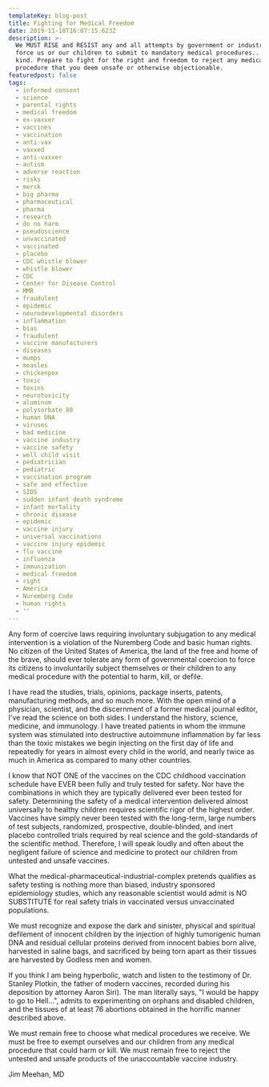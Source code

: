 ```yaml
---
templateKey: blog-post
title: Fighting for Medical Freedom
date: 2019-11-18T16:07:15.623Z
description: >-
  We MUST RISE and RESIST any and all attempts by government or industry to
  force us or our children to submit to mandatory medical procedures...of any
  kind. Prepare to fight for the right and freedom to reject any medical
  procedure that you deem unsafe or otherwise objectionable.
featuredpost: false
tags:
  - informed consent
  - science
  - parental rights
  - medical freedom
  - ex-vaxxer
  - vaccines
  - vaccination
  - anti-vax
  - vaxxed
  - anti-vaxxer
  - autism
  - adverse reaction
  - risks
  - merck
  - big pharma
  - pharmaceutical
  - pharma
  - research
  - do no harm
  - pseudoscience
  - unvaccinated
  - vaccinated
  - placebo
  - CDC whistle blower
  - whistle blower
  - CDC
  - Center for Disease Control
  - MMR
  - fraudulent
  - epidemic
  - neurodevelopmental disorders
  - inflammation
  - bias
  - fraudulent
  - vaccine manufacturers
  - diseases
  - mumps
  - measles
  - chickenpox
  - toxic
  - toxins
  - neurotoxicity
  - aluminum
  - polysorbate 80
  - human DNA
  - viruses
  - bad medicine
  - vaccine industry
  - vaccine safety
  - well child visit
  - pediatrician
  - pediatric
  - vaccination program
  - safe and effective
  - SIDS
  - sudden infant death syndrome
  - infant mortality
  - chronic disease
  - epidemic
  - vaccine injury
  - universal vaccinations
  - vaccine injury epidemic
  - flu vaccine
  - influenza
  - immunization
  - medical freedom
  - right
  - America
  - Nuremberg Code
  - human rights
  - ''
---
```

<!--StartFragment-->

Any form of coercive laws requiring involuntary subjugation to any medical intervention is a violation of the Nuremberg Code and basic human rights. No citizen of the United States of America, the land of the free and home of the brave, should ever tolerate any form of governmental coercion to force its citizens to involuntarily subject themselves or their children to any medical procedure with the potential to harm, kill, or defile.

I have read the studies, trials, opinions, package inserts, patents, manufacturing methods, and so much more. With the open mind of a physician, scientist, and the discernment of a former medical journal editor, I've read the science on both sides. I understand the history, science, medicine, and immunology. I have treated patients in whom the immune system was stimulated into destructive autoimmune inflammation by far less than the toxic mistakes we begin injecting on the first day of life and repeatedly for years in almost every child in the world, and nearly twice as much in America as compared to many other countries.

I know that NOT ONE of the vaccines on the CDC childhood vaccination schedule have EVER been fully and truly tested for safety. Nor have the combinations in which they are typically delivered ever been tested for safety. Determining the safety of a medical intervention delivered almost universally to healthy children requires scientific rigor of the highest order. Vaccines have simply never been tested with the long-term, large numbers of test subjects, randomized, prospective, double-blinded, and inert placebo controlled trials required by real science and the gold-standards of the scientific method. Therefore, I will speak loudly and often about the negligent failure of science and medicine to protect our children from untested and unsafe vaccines.

What the medical-pharmaceutical-industrial-complex pretends qualifies as safety testing is nothing more than biased, industry sponsored epidemiology studies, which any reasonable scientist would admit is NO SUBSTITUTE for real safety trials in vaccinated versus unvaccinated populations.

We must recognize and expose the dark and sinister, physical and spiritual defilement of innocent children by the injection of highly tumorigenic human DNA and residual cellular proteins derived from innocent babies born alive, harvested in saline bags, and sacrificed by being torn apart as their tissues are harvested by Godless men and women.

If you think I am being hyperbolic, watch and listen to the testimony of Dr. Stanley Plotkin, the father of modern vaccines, recorded during his deposition by attorney Aaron Siri). The man literally says, "I would be happy to go to Hell...", admits to experimenting on orphans and disabled children, and the tissues of at least 76 abortions obtained in the horrific manner described above.

We must remain free to choose what medical procedures we receive. We must be free to exempt ourselves and our children from any medical procedure that could harm or kill. We must remain free to reject the untested and unsafe products of the unaccountable vaccine industry.

Jim Meehan, MD

<!--EndFragment-->